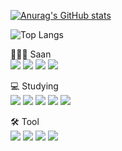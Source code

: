 
[![Anurag's GitHub stats](https://github-readme-stats.vercel.app/api?username=Hansan529&theme=github_dark)](https://github.com/anuraghazra/github-readme-stats)

![Top Langs](https://github-readme-stats.vercel.app/api/top-langs/?username=Hansan529&layout=compact&theme=github_dark)

    
🧑🏻‍💻 Saan   
<a href="https://github.com/Hansan529" target="_blank"><img src="https://img.shields.io/badge/Github-181717?style=flat-square&logo=github&logoColor=white"/></a>
<a href="https://hansan529.github.io" target="_blank"><img src="https://img.shields.io/badge/GithubPage-222222?style=flat-square&logo=githubpages&logoColor=white"/></a>
<a href="https://www.instagram.com/ssan_code/" target="_blank"><img src="https://img.shields.io/badge/instagram-E4405F?style=flat-square&logo=instagram&logoColor=white"/></a>
<a href="https://www.facebook.com/profile.php?id=100068705884380" target="_blank"><img src="https://img.shields.io/badge/facebook-1877F2?style=flat-square&logo=facebook&logoColor=white"/></a>

💻 Studying   
<img src="https://img.shields.io/badge/HTML5-E34F26?style=flat-square&logo=html5&logoColor=white"/>
<img src="https://img.shields.io/badge/CSS3-1572B6?style=flat-square&logo=css3&logoColor=white"/>
<img src="https://img.shields.io/badge/Javascript-F7DF1E?style=flat-square&logo=javascript&logoColor=black"/>
<img src="https://img.shields.io/badge/Git-F05032?style=flat-square&logo=git&logoColor=white"/>
<img src="https://img.shields.io/badge/React-61DAFB?style=flat-square&logo=react&logoColor=white"/>

🛠️ Tool   
<a href="https://code.visualstudio.com" target="_blank"><img src="https://img.shields.io/badge/VisualStudioCode-007ACC?style=flat-square&logo=visualstudiocode&logoColor=white"/></a>
<a href="https://github.com" target="_blank"><img src="https://img.shields.io/badge/Github-181717?style=flat-square&logo=github&logoColor=white"/></a>
<a href="https://www.adobe.com/products/photoshop.html" target="_blank"><img src="https://img.shields.io/badge/Photoshop-31A8FF?style=flat-square&logo=adobephotoshop&logoColor=black"/></a>
<a href="https://www.adobe.com/products/illustrator.html" target="_blank"><img src="https://img.shields.io/badge/Illustrator-FF9A00?style=flat-square&logo=adobeillustrator&logoColor=black"/></a>

